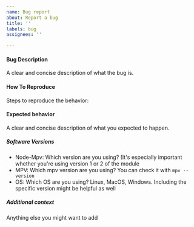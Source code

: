 ```yaml
---
name: Bug report
about: Report a bug
title: ''
labels: bug
assignees: ''

---
```


#### Bug Description
A clear and concise description of what the bug is.

#### How To Reproduce
Steps to reproduce the behavior:

#### Expected behavior
A clear and concise description of what you expected to happen.


##### Software Versions
 - Node-Mpv: Which version are you using? (It's especially important whether you're using version 1 or 2 of the module
 - MPV: Which mpv version are you using? You can check it with `mpv --version`
 - OS: Which OS are you using? Linux, MacOS, Windows. Including the specific version might be helpful as well
 


##### Additional  context
Anything else you might want to add
